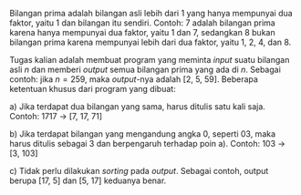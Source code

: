 Bilangan prima adalah bilangan asli lebih dari 1 yang hanya mempunyai dua faktor, yaitu 1 dan bilangan itu sendiri. Contoh: 7 adalah bilangan prima karena hanya mempunyai dua faktor, yaitu 1 dan 7, sedangkan 8 bukan bilangan prima karena mempunyai lebih dari dua faktor, yaitu 1, 2, 4, dan 8.

Tugas kalian adalah membuat program yang meminta *input* suatu bilangan asli $n$ dan memberi *output* semua bilangan prima yang ada di $n$. Sebagai contoh: jika $n = 259$, maka *output*-nya adalah [2, 5, 59]. Beberapa ketentuan khusus dari program yang dibuat:

a) Jika terdapat dua bilangan yang sama, harus ditulis satu kali saja.
    Contoh: 1717 → [7, 17, 71]
    
b) Jika terdapat bilangan yang mengandung angka 0, seperti 03, maka harus ditulis sebagai 3 dan berpengaruh terhadap poin a).
    Contoh: 103 → [3, 103]
    
c) Tidak perlu dilakukan *sorting* pada *output*. Sebagai contoh, output berupa [17, 5] dan [5, 17] keduanya benar.
